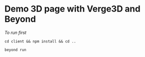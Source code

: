 # Demo 3D page with Verge3D and Beyond

_To run first_

```cd client && npm install && cd ..```

```beyond run```
